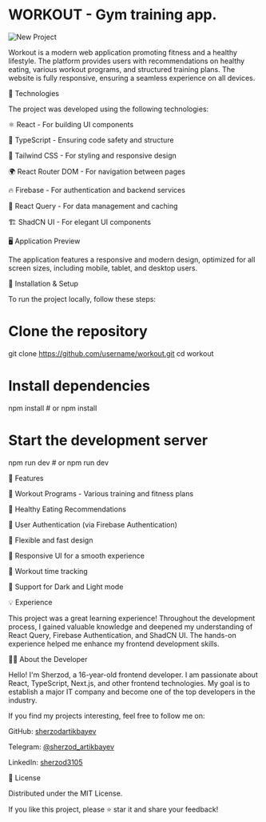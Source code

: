 # WORKOUT - Gym training app.

![New Project](https://github.com/user-attachments/assets/cf65d8c6-cfc9-4005-9f6f-73f1651c96ca)

Workout is a modern web application promoting fitness and a healthy lifestyle. The platform provides users with recommendations on healthy eating, various workout programs, and structured training plans. The website is fully responsive, ensuring a seamless experience on all devices.

🚀 Technologies

The project was developed using the following technologies:

⚛ React - For building UI components

📜 TypeScript - Ensuring code safety and structure

🎨 Tailwind CSS - For styling and responsive design

🌍 React Router DOM - For navigation between pages

🔥 Firebase - For authentication and backend services

🔄 React Query - For data management and caching

🏗 ShadCN UI - For elegant UI components

🖥 Application Preview

The application features a responsive and modern design, optimized for all screen sizes, including mobile, tablet, and desktop users.

🔧 Installation & Setup

To run the project locally, follow these steps:

# Clone the repository
git clone https://github.com/username/workout.git
cd workout

# Install dependencies
npm install  # or npm install

# Start the development server
npm run dev  # or npm run dev

📌 Features

🔹 Workout Programs - Various training and fitness plans

🔹 Healthy Eating Recommendations

🔹 User Authentication (via Firebase Authentication)

🔹 Flexible and fast design

🔹 Responsive UI for a smooth experience

🔹 Workout time tracking

🔹 Support for Dark and Light mode

💡 Experience

This project was a great learning experience! Throughout the development process, I gained valuable knowledge and deepened my understanding of React Query, Firebase Authentication, and ShadCN UI. The hands-on experience helped me enhance my frontend development skills.

👨‍💻 About the Developer

Hello! I'm Sherzod, a 16-year-old frontend developer. I am passionate about React, TypeScript, Next.js, and other frontend technologies. My goal is to establish a major IT company and become one of the top developers in the industry.

If you find my projects interesting, feel free to follow me on:

GitHub: [sherzodartikbayev ](https://github.com/sherzodartikbayev)

Telegram: [@sherzod_artikbayev](https://t.me/sherzod_artikbayev)

LinkedIn: [sherzod3105](https://www.linkedin.com/in/sherzod3105?utm_source=share&utm_campaign=share_via&utm_content=profile&utm_medium=android_app)

📜 License

Distributed under the MIT License.

If you like this project, please ⭐ star it and share your feedback!

